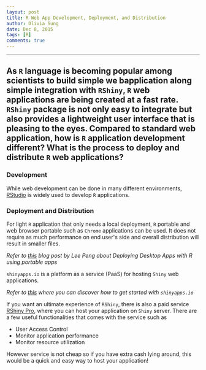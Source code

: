 ```yaml
---
layout: post
title: R Web App Development, Deployment, and Distribution
author: Olivia Sung
date: Dec 8, 2015
tags: [R]
comments: true
---
```


---
As `R` language is becoming popular among scientists to build simple we bapplication along simple integration with `RShiny`, `R` web applications are being created at a fast rate. `RShiny` package is not only easy to integrate but also provides a lightweight user interface that is pleasing to the eyes.
Compared to standard web application, how is `R` application development different? 
What is the process to deploy and distribute `R` web applications?
---

### Development

While web development can be done in many different environments, [RStudio](https://www.rstudio.com/) is widely used to develop `R` applications.

### Deployment and Distribution

For light `R` application that only needs a local deployment, `R` portable and web browser portable such as `Chrome` applications can be used. It does not require as much performance on end user's side and overall distribution will result in smaller files.

  *Refer to [this](http://www.r-bloggers.com/deploying-desktop-apps-with-r/) blog post by Lee Peng about Deploying Desktop Apps with R using portable apps*

`shinyapps.io` is a platform as a service (PaaS) for hosting `Shiny` web applications.

  *Refer to [this](http://shiny.rstudio.com/articles/shinyapps.html) where you can discover how to get started with `shinyapps.io`*

If you want an ultimate experience of `RShiny`, there is also a paid service [RShiny Pro](https://www.rstudio.com/products/shiny-server-pro/), where you can host your application on `Shiny` server. 
There are a few useful functionalities that comes with the service such as 

- User Access Control
- Monitor application performance 
- Monitor resource utilization 

However service is not cheap so if you have extra cash lying around, this would be a quick and easy way to host your application!





